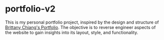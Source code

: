 # portfolio-v2

This is my personal portfolio project, inspired by the design and structure of [Brittany Chiang's Portfolio](http://www.brittanychiang.com). The objective is to reverse engineer aspects of the website to gain insights into its layout, style, and functionality.

#
